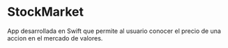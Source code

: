 # StockMarket
App desarrollada en Swift que permite al usuario conocer el precio de una accion en el mercado de valores. 
